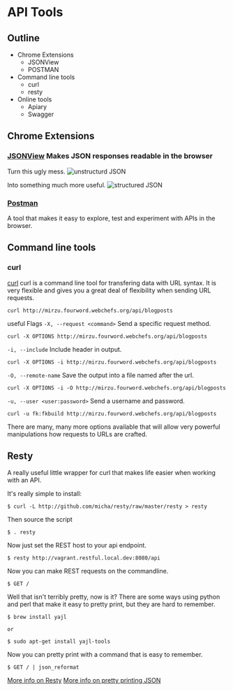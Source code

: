 # API Tools

## Outline
* Chrome Extensions
  * JSONView
  * POSTMAN
* Command line tools
  * curl
  * resty
* Online tools
  * Apiary
  * Swagger

## Chrome Extensions
###  [JSONView](https://chrome.google.com/webstore/detail/jsonview/chklaanhfefbnpoihckbnefhakgolnmc?hl=en) Makes JSON responses readable in the browser

Turn this ugly mess.
![unstructurd JSON](https://www.evernote.com/shard/s9/sh/9b28fd32-5354-4b6f-8a5f-0206b633991c/3324cbb2323b93b14c9fc888dbc2d5c4)

Into something much more useful.
![structured JSON](https://www.evernote.com/shard/s9/sh/088345c9-2656-4707-9ae8-1d94e273f6f3/8114d6b1fe365cd15371c101a156ff01)

### [Postman](https://chrome.google.com/webstore/detail/postman-rest-client-packa/fhbjgbiflinjbdggehcddcbncdddomop?hl=en)

A tool that makes it easy to explore, test and experiment with APIs in the browser.

## Command line tools

### curl
[curl](http://curl.haxx.se/) curl is a command line tool for transfering data with URL syntax. It is very flexible and gives you a great deal of flexibility when sending URL requests.

```shell
curl http://mirzu.fourword.webchefs.org/api/blogposts
```

useful Flags
`-X, --request <command>` Send a specific request method.
```shell
curl -X OPTIONS http://mirzu.fourword.webchefs.org/api/blogposts
```

`-i, --include` Include header in output.
```shell
curl -X OPTIONS -i http://mirzu.fourword.webchefs.org/api/blogposts
```

`-O, --remote-name` Save the output into a file named after the url.
```shell
curl -X OPTIONS -i -O http://mirzu.fourword.webchefs.org/api/blogposts
```

`-u, --user <user:password>` Send a username and password.
```shell
curl -u fk:fkbuild http://mirzu.fourword.webchefs.org/api/blogposts
```
There are many, many more options available that will allow very powerful manipulations how requests to URLs are crafted.

## Resty
A really useful little wrapper for curl that makes life easier when working with an API.

It's really simple to install:

    $ curl -L http://github.com/micha/resty/raw/master/resty > resty

Then source the script

    $ . resty

Now just set the REST host to your api endpoint.

    $ resty http://vagrant.restful.local.dev:8080/api

Now you can make REST requests on the commandline.

    $ GET /

Well that isn't terribly pretty, now is it? There are some ways using python and perl that make it easy to pretty print, but they are hard to remember.

    $ brew install yajl

    or

    $ sudo apt-get install yajl-tools

Now you can pretty print with a command that is easy to remember.

    $ GET / | json_reformat

[More info on Resty](https://raw.githubusercontent.com/micha/resty)
[More info on pretty printing JSON](http://www.skorks.com/2013/04/the-best-way-to-pretty-print-json-on-the-command-line/)
